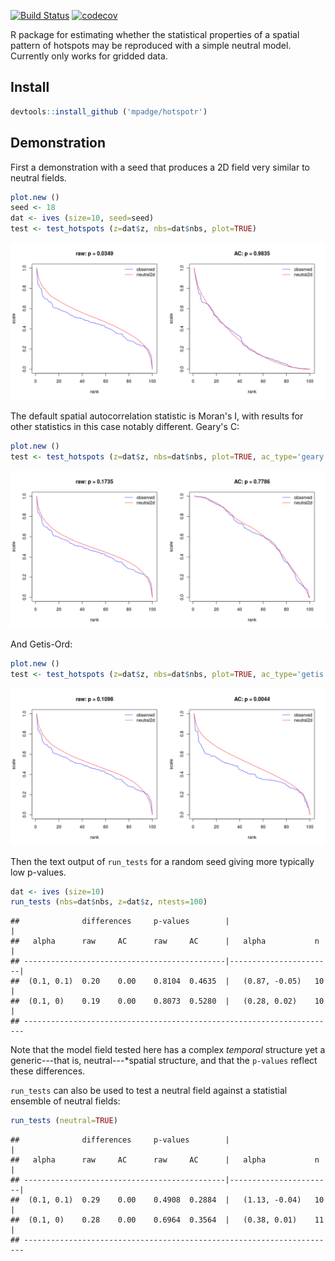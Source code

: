 [![Build Status](https://travis-ci.org/mpadge/hotspotr.svg?branch=master)](https://travis-ci.org/mpadge/hotspotr) [![codecov](https://codecov.io/gh/mpadge/hotspotr/branch/master/graph/badge.svg)](https://codecov.io/gh/mpadge/hotspotr)

R package for estimating whether the statistical properties of a spatial pattern of hotspots may be reproduced with a simple neutral model. Currently only works for gridded data.

Install
-------

``` r
devtools::install_github ('mpadge/hotspotr')
```

Demonstration
----

First a demonstration with a seed that produces a 2D field very similar to neutral fields.

``` r
plot.new ()
seed <- 18
dat <- ives (size=10, seed=seed)
test <- test_hotspots (z=dat$z, nbs=dat$nbs, plot=TRUE)
```

![](fig/demo-moran.png)

The default spatial autocorrelation statistic is Moran's I, with results for other statistics in this case notably different. Geary's C:

``` r
plot.new ()
test <- test_hotspots (z=dat$z, nbs=dat$nbs, plot=TRUE, ac_type='geary')
```

![](fig/demo-geary.png)

And Getis-Ord:

``` r
plot.new ()
test <- test_hotspots (z=dat$z, nbs=dat$nbs, plot=TRUE, ac_type='getis')
```

![](fig/demo-getis.png)

Then the text output of `run_tests` for a random seed giving more typically low p-values.

``` r
dat <- ives (size=10)
run_tests (nbs=dat$nbs, z=dat$z, ntests=100)
```

    ##              differences     p-values        |                       |
    ##   alpha      raw     AC      raw     AC      |   alpha           n   |
    ## ---------------------------------------------|-----------------------|
    ##  (0.1, 0.1)  0.20    0.00    0.8104  0.4635  |   (0.87, -0.05)   10  |
    ##  (0.1, 0)    0.19    0.00    0.8073  0.5280  |   (0.28, 0.02)    10  |
    ## ----------------------------------------------------------------------

Note that the model field tested here has a complex *temporal* structure yet a generic---that is, neutral---\*spatial structure, and that the `p-values` reflect these differences.

`run_tests` can also be used to test a neutral field against a statistial ensemble of neutral fields:

``` r
run_tests (neutral=TRUE)
```

    ##              differences     p-values        |                       |
    ##   alpha      raw     AC      raw     AC      |   alpha           n   |
    ## ---------------------------------------------|-----------------------|
    ##  (0.1, 0.1)  0.29    0.00    0.4908  0.2884  |   (1.13, -0.04)   10  |
    ##  (0.1, 0)    0.28    0.00    0.6964  0.3564  |   (0.38, 0.01)    11  |
    ## ----------------------------------------------------------------------
